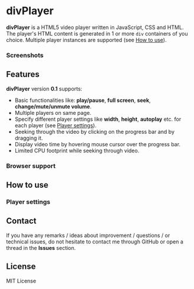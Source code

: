 # divPlayer

**divPlayer** is a HTML5 video player written in JavaScript, CSS and HTML. The player's HTML content is generated in 1 or more ```div``` containers of you choice. Multiple player instances are supported (see [How to use](https://github.com/railix/divPlayer#how-to-use)).

### Screenshots


## Features
**divPlayer** version **0.1** supports:
- Basic functionalities like: **play/pause**, **full screen**, **seek**, **change/mute/unmute volume**.
- Multiple players on same page.
- Specify different player settings like **width**, **height**, **autoplay** etc. for each player (see [Player settings](https://github.com/railix/divPlayer#player-settings)).
- Seeking through the video by clicking on the progress bar and by dragging it.
- Display video time by hovering mouse cursor over the progress bar.
- Limited CPU footprint while seeking through video.

### Browser support

## How to use

### Player settings

## Contact
If you have any remarks / ideas about improvement / questions / or technical issues, do not hesitate to contact me through GitHub or open a thread in the **Issues** section.

## License
MIT License
